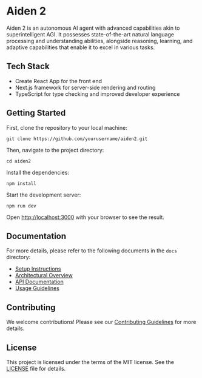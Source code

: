# Aiden 2

Aiden 2 is an autonomous AI agent with advanced capabilities akin to superintelligent AGI. It possesses state-of-the-art natural language processing and understanding abilities, alongside reasoning, learning, and adaptive capabilities that enable it to excel in various tasks.

## Tech Stack

- Create React App for the front end
- Next.js framework for server-side rendering and routing
- TypeScript for type checking and improved developer experience

## Getting Started

First, clone the repository to your local machine:

```
git clone https://github.com/yourusername/aiden2.git
```

Then, navigate to the project directory:

```
cd aiden2
```

Install the dependencies:

```
npm install
```

Start the development server:

```
npm run dev
```

Open [http://localhost:3000](http://localhost:3000) with your browser to see the result.

## Documentation

For more details, please refer to the following documents in the `docs` directory:

- [Setup Instructions](docs/SetupInstructions.md)
- [Architectural Overview](docs/ArchitecturalOverview.md)
- [API Documentation](docs/APIDocumentation.md)
- [Usage Guidelines](docs/UsageGuidelines.md)

## Contributing

We welcome contributions! Please see our [Contributing Guidelines](CONTRIBUTING.md) for more details.

## License

This project is licensed under the terms of the MIT license. See the [LICENSE](LICENSE) file for details.